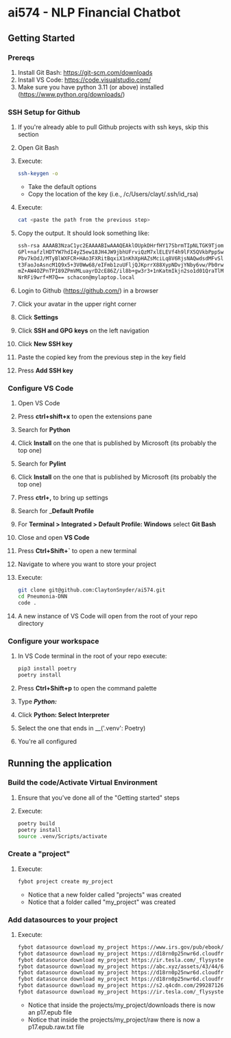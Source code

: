 # ai574 - NLP Financial Chatbot

## Getting Started

### Prereqs

1. Install Git Bash: <https://git-scm.com/downloads>
1. Install VS Code: <https://code.visualstudio.com/>
1. Make sure you have python 3.11 (or above) installed (<https://www.python.org/downloads/>)

### SSH Setup for Github

1. If you're already able to pull Github projects with ssh keys, skip this section
1. Open Git Bash
1. Execute:

    ```bash
    ssh-keygen -o
    ```

    * Take the default options
    * Copy the location of the key (i.e., /c/Users/clayt/.ssh/id_rsa)
1. Execute:

    ```bash
    cat <paste the path from the previous step>
    ```

1. Copy the output. It should look something like:

    ```bash
    ssh-rsa AAAAB3NzaC1yc2EAAAABIwAAAQEAklOUpkDHrfHY17SbrmTIpNLTGK9Tjom/BWDSU
    GPl+nafzlHDTYW7hdI4yZ5ew18JH4JW9jbhUFrviQzM7xlELEVf4h9lFX5QVkbPppSwg0cda3
    Pbv7kOdJ/MTyBlWXFCR+HAo3FXRitBqxiX1nKhXpHAZsMciLq8V6RjsNAQwdsdMFvSlVK/7XA
    t3FaoJoAsncM1Q9x5+3V0Ww68/eIFmb1zuUFljQJKprrX88XypNDvjYNby6vw/Pb0rwert/En
    mZ+AW4OZPnTPI89ZPmVMLuayrD2cE86Z/il8b+gw3r3+1nKatmIkjn2so1d01QraTlMqVSsbx
    NrRFi9wrf+M7Q== schacon@mylaptop.local
    ```

1. Login to Github (<https://github.com/>) in a browser
1. Click your avatar in the upper right corner
1. Click __Settings__
1. Click __SSH and GPG keys__ on the left navigation
1. Click __New SSH key__
1. Paste the copied key from the previous step in the key field
1. Press __Add SSH key__

### Configure VS Code

1. Open VS Code
1. Press __ctrl+shift+x__ to open the extensions pane
1. Search for __Python__
1. Click __Install__ on the one that is published by Microsoft (its probably the top one)
1. Search for __Pylint__
1. Click __Install__ on the one that is published by Microsoft (its probably the top one)
1. Press __ctrl+,__ to bring up settings
1. Search for ___Default Profile__
1. For __Terminal > Integrated > Default Profile: Windows__ select __Git Bash__
1. Close and open __VS Code__
1. Press __Ctrl+Shift+`__ to open a new terminal
1. Navigate to where you want to store your project
1. Execute:

    ```bash
    git clone git@github.com:ClaytonSnyder/ai574.git
    cd Pneumonia-DNN
    code .
    ```

1. A new instance of VS Code will open from the root of your repo directory

### Configure your workspace

1. In VS Code terminal in the root of your repo execute:

    ```bash
    pip3 install poetry
    poetry install
    ```

1. Press __Ctrl+Shift+p__ to open the command palette
1. Type ___Python:___
1. Click __Python: Select Interpreter__
1. Select the one that ends in __('.venv': Poetry)
1. You're all configured

## Running the application

### Build the code/Activate Virtual Environment

1. Ensure that you've done all of the "Getting started" steps
1. Execute:

    ```bash
    poetry build
    poetry install
    source .venv/Scripts/activate
    ```

### Create a "project"

1. Execute:

    ```bash
    fybot project create my_project
    ```

    * Notice that a new folder called "projects" was created
    * Notice that a folder called "my_project" was created

### Add datasources to your project

1. Execute:

    ```bash
    fybot datasource download my_project https://www.irs.gov/pub/ebook/p17.epub
    fybot datasource download my_project https://d18rn0p25nwr6d.cloudfront.net/CIK-0001045810/1cbe8fe7-e08a-46e3-8dcc-b429fc06c1a4.pdf
    fybot datasource download my_project https://ir.tesla.com/_flysystem/s3/sec/000162828024002390/tsla-20231231-gen.pdf
    fybot datasource download my_project https://abc.xyz/assets/43/44/675b83d7455885c4615d848d52a4/goog-10-k-2023.pdf
    fybot datasource download my_project https://d18rn0p25nwr6d.cloudfront.net/CIK-0001018724/336d8745-ea82-40a5-9acc-1a89df23d0f3.pdf
    fybot datasource download my_project https://d18rn0p25nwr6d.cloudfront.net/CIK-0001326801/c7318154-f6ae-4866-89fa-f0c589f2ee3d.pdf
    fybot datasource download my_project https://s2.q4cdn.com/299287126/files/doc_financials/2024/q1/Q124-Amazon-Transcript-FINAL.pdf
    fybot datasource download my_project https://ir.tesla.com/_flysystem/s3/sec/000110465924051405/tm2326076d20_defa14a-gen.pdf
    ```

    * Notice that inside the projects/my_project/downloads there is now an p17.epub file
    * Notice that inside the projects/my_project/raw there is now a p17.epub.raw.txt file
